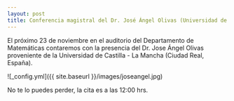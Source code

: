 ```yaml
---
layout: post
title: Conferencia magistral del Dr. José Ángel Olivas (Universidad de Castilla - La Mancha)
---
```


El próximo 23 de noviembre en el auditorio del Departamento de Matemáticas contaremos con la presencia del Dr. Jose Ángel Olivas proveniente de la Universidad de Castilla - La Mancha (Ciudad Real, España). 

![_config.yml]({{ site.baseurl }}/images/joseangel.jpg)

No te lo puedes perder, la cita es a las 12:00 hrs.
